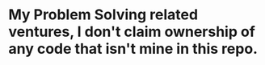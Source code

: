 # My Problem Solving related ventures, I don't claim ownership of any code that isn't mine in this repo.
